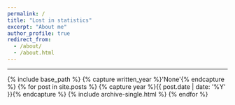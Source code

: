 ```yaml
---
permalink: /
title: "Lost in statistics"
excerpt: "About me"
author_profile: true
redirect_from:
  - /about/
  - /about.html
---
```



---

{% include base_path %}
{% capture written_year %}'None'{% endcapture %}
{% for post in site.posts %}
  {% capture year %}{{ post.date | date: '%Y' }}{% endcapture %}
  {% include archive-single.html %}
{% endfor %}

